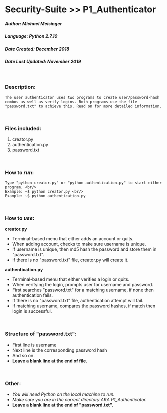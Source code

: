 # Security-Suite >> P1_Authenticator
##### Author: Michael Meisinger
##### Language: Python 2.7.10
##### Date Created: December 2018
##### Date Last Updated: November 2019

<br/>

### Description:
	The user authenticator uses two programs to create user/password-hash combos as well as verify logins. Both programs use the file "password.txt" to achieve this. Read on for more detailed information.

<br/>

### Files included:
1. creator.py
1. authentication.py
1. password.txt

<br/>

### How to *run*:
	Type "python creator.py" or "python authentication.py" to start either program. <br/>
	Example: ~$ python creator.py <br/>
	Example: ~$ python authentication.py

<br/>

### How to *use*:

**creator.py**
* Terminal-based menu that either adds an account or quits.
* When adding account, checks to make sure username is unique.
* If username is unique, then md5 hash the password and store them in "password.txt".
* If there is no "password.txt" file, creator.py will create it.

**authentication.py**
* Terminal-based menu that either verifies a login or quits.
* When verifying the login, prompts user for username and password.
* First searches "password.txt" for a matching username, if none then authentication fails.
* If there is no "password.txt" file, authentication attempt will fail.
* If matching username, compares the password hashes, if match then login is successful.
		
<br/>
		
### Structure of "password.txt":
* First line is username
* Next line is the corresponding password hash
* And so on.
* **Leave a blank line at the end of file.**

<br/>

### Other:
* *You will need Python on the local machine to run.*
* *Make sure you are in the correct directory AKA P1_Authenticator.*
* **Leave a blank line at the end of "password.txt".**
